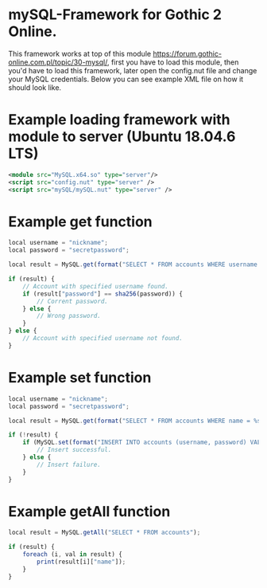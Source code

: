 # mySQL-Framework for Gothic 2 Online.
This framework works at top of this module https://forum.gothic-online.com.pl/topic/30-mysql/, first you have to load this module, then you'd have to load this framework, later open the config.nut file and change your MySQL credentials. Below you can see example XML file on how it should look like.

# Example loading framework with module to server (Ubuntu 18.04.6 LTS)
```xml
<module src="MySQL.x64.so" type="server"/>
<script src="config.nut" type="server" />
<script src="mySQL/mySQL.nut" type="server" />
```

# Example get function
```js
local username = "nickname";
local password = "secretpassword";

local result = MySQL.get(format("SELECT * FROM accounts WHERE username = %s", username));

if (result) {
	// Account with specified username found.
	if (result["password"] == sha256(password)) {
		// Corrent password.
	} else {
		// Wrong password.
	}
} else {
	// Account with specified username not found.
}
```

# Example set function
```js
local username = "nickname";
local password = "secretpassword";

local result = MySQL.get(format("SELECT * FROM accounts WHERE name = %s", username));

if (!result) {
	if (MySQL.set(format("INSERT INTO accounts (username, password) VALUES (%s, %s)", username, password))) {
		// Insert successful.
	} else {
		// Insert failure.
	}
}
```

# Example getAll function
```js
local result = MySQL.getAll("SELECT * FROM accounts");

if (result) {
	foreach (i, val in result) {
		print(result[i]["name"]);
	}
}
```
